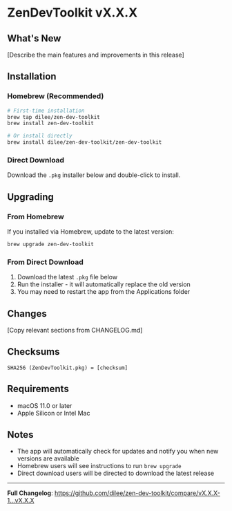 # ZenDevToolkit vX.X.X

## What's New
[Describe the main features and improvements in this release]

## Installation

### Homebrew (Recommended)
```bash
# First-time installation
brew tap dilee/zen-dev-toolkit
brew install zen-dev-toolkit

# Or install directly
brew install dilee/zen-dev-toolkit/zen-dev-toolkit
```

### Direct Download
Download the `.pkg` installer below and double-click to install.

## Upgrading

### From Homebrew
If you installed via Homebrew, update to the latest version:
```bash
brew upgrade zen-dev-toolkit
```

### From Direct Download
1. Download the latest `.pkg` file below
2. Run the installer - it will automatically replace the old version
3. You may need to restart the app from the Applications folder

## Changes
[Copy relevant sections from CHANGELOG.md]

## Checksums
```
SHA256 (ZenDevToolkit.pkg) = [checksum]
```

## Requirements
- macOS 11.0 or later
- Apple Silicon or Intel Mac

## Notes
- The app will automatically check for updates and notify you when new versions are available
- Homebrew users will see instructions to run `brew upgrade`
- Direct download users will be directed to download the latest release

---
**Full Changelog**: https://github.com/dilee/zen-dev-toolkit/compare/vX.X.X-1...vX.X.X